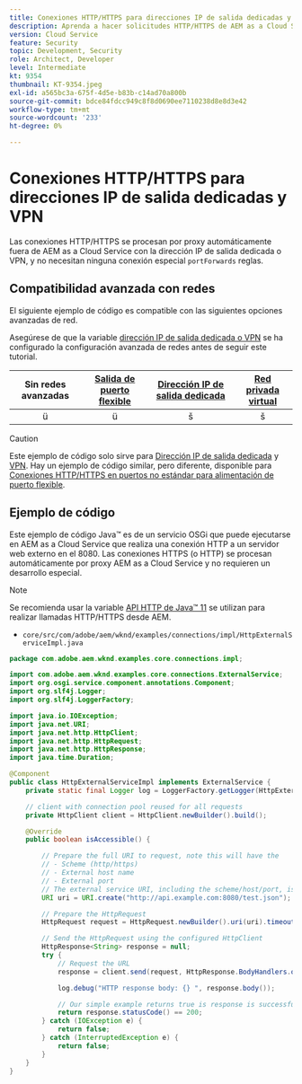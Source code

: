 ```yaml
---
title: Conexiones HTTP/HTTPS para direcciones IP de salida dedicadas y VPN
description: Aprenda a hacer solicitudes HTTP/HTTPS de AEM as a Cloud Service a servicios web externos que se ejecutan para la dirección IP y VPN de salida dedicada
version: Cloud Service
feature: Security
topic: Development, Security
role: Architect, Developer
level: Intermediate
kt: 9354
thumbnail: KT-9354.jpeg
exl-id: a565bc3a-675f-4d5e-b83b-c14ad70a800b
source-git-commit: bdce84fdcc949c8f8d0690ee7110238d8e8d3e42
workflow-type: tm+mt
source-wordcount: '233'
ht-degree: 0%

---
```


# Conexiones HTTP/HTTPS para direcciones IP de salida dedicadas y VPN

Las conexiones HTTP/HTTPS se procesan por proxy automáticamente fuera de AEM as a Cloud Service con la dirección IP de salida dedicada o VPN, y no necesitan ninguna conexión especial `portForwards` reglas.

## Compatibilidad avanzada con redes

El siguiente ejemplo de código es compatible con las siguientes opciones avanzadas de red.

Asegúrese de que la variable [dirección IP de salida dedicada o VPN](../advanced-networking.md#advanced-networking) se ha configurado la configuración avanzada de redes antes de seguir este tutorial.

| Sin redes avanzadas | [Salida de puerto flexible](../flexible-port-egress.md) | [Dirección IP de salida dedicada](../dedicated-egress-ip-address.md) | [Red privada virtual](../vpn.md) |
|:-----:|:-----:|:------:|:---------:|
| ü | ü | š | š |

>[!CAUTION]
>
> Este ejemplo de código solo sirve para [Dirección IP de salida dedicada](../dedicated-egress-ip-address.md) y [VPN](../vpn.md). Hay un ejemplo de código similar, pero diferente, disponible para [Conexiones HTTP/HTTPS en puertos no estándar para alimentación de puerto flexible](./http-on-non-standard-ports-flexible-port-egress.md).

## Ejemplo de código

Este ejemplo de código Java™ es de un servicio OSGi que puede ejecutarse en AEM as a Cloud Service que realiza una conexión HTTP a un servidor web externo en el 8080. Las conexiones HTTPS (o HTTP) se procesan automáticamente por proxy AEM as a Cloud Service y no requieren un desarrollo especial.

>[!NOTE]
> Se recomienda usar la variable [API HTTP de Java™ 11](https://docs.oracle.com/en/java/javase/11/docs/api/java.net.http/java/net/http/package-summary.html) se utilizan para realizar llamadas HTTP/HTTPS desde AEM.

+ `core/src/com/adobe/aem/wknd/examples/connections/impl/HttpExternalServiceImpl.java`

```java
package com.adobe.aem.wknd.examples.core.connections.impl;

import com.adobe.aem.wknd.examples.core.connections.ExternalService;
import org.osgi.service.component.annotations.Component;
import org.slf4j.Logger;
import org.slf4j.LoggerFactory;

import java.io.IOException;
import java.net.URI;
import java.net.http.HttpClient;
import java.net.http.HttpRequest;
import java.net.http.HttpResponse;
import java.time.Duration;

@Component
public class HttpExternalServiceImpl implements ExternalService {
    private static final Logger log = LoggerFactory.getLogger(HttpExternalServiceImpl.class);

    // client with connection pool reused for all requests
    private HttpClient client = HttpClient.newBuilder().build();

    @Override
    public boolean isAccessible() {

        // Prepare the full URI to request, note this will have the
        // - Scheme (http/https)
        // - External host name
        // - External port
        // The external service URI, including the scheme/host/port, is defined in code, rather than in Cloud Manager portForwards rules.
        URI uri = URI.create("http://api.example.com:8080/test.json");

        // Prepare the HttpRequest
        HttpRequest request = HttpRequest.newBuilder().uri(uri).timeout(Duration.ofSeconds(2)).build();

        // Send the HttpRequest using the configured HttpClient
        HttpResponse<String> response = null;
        try {
            // Request the URL
            response = client.send(request, HttpResponse.BodyHandlers.ofString());

            log.debug("HTTP response body: {} ", response.body());

            // Our simple example returns true is response is successful! (200 status code)
            return response.statusCode() == 200;
        } catch (IOException e) {
            return false;
        } catch (InterruptedException e) {
            return false;
        }
    }
}
```
